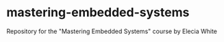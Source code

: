 # mastering-embedded-systems
Repository for the "Mastering Embedded Systems" course by Elecia White
